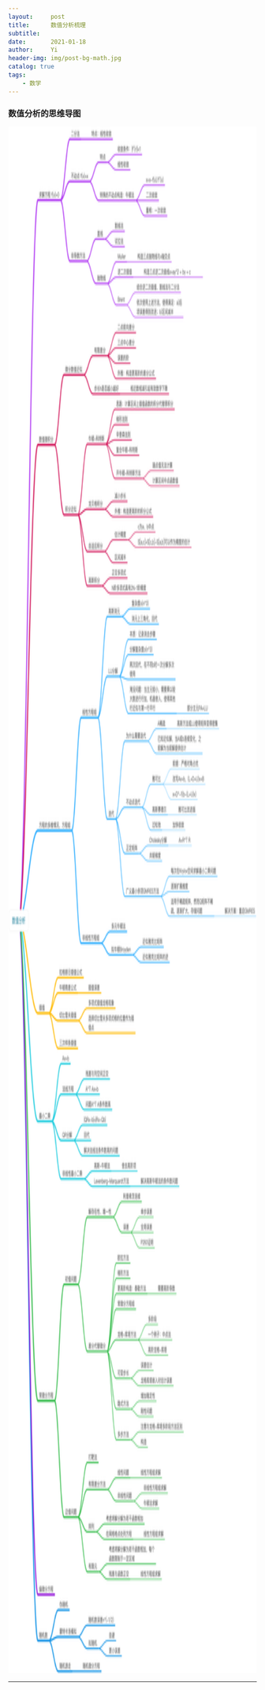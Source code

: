 ```yaml
---
layout:     post
title:      数值分析梳理
subtitle:   
date:       2021-01-18
author:     Yi
header-img: img/post-bg-math.jpg
catalog: true
tags:
    - 数学
---
```

### 数值分析的思维导图
<img src="/img/NumericalAnalysis/NumericalAnalysis.png"  height="3136" width="8266">


---
